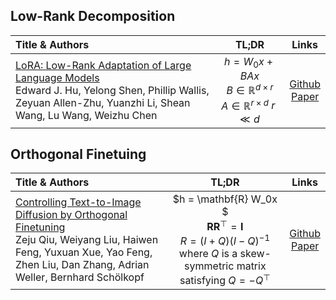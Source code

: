 
## Low-Rank Decomposition
| Title & Authors | TL;DR | Links |
|:--|  :----: | :---:|
[LoRA: Low-Rank Adaptation of Large Language Models](https://arxiv.org/pdf/2106.09685) <br> Edward J. Hu, Yelong Shen, Phillip Wallis, Zeyuan Allen-Zhu, Yuanzhi Li, Shean Wang, Lu Wang, Weizhu Chen| $h = W_0x + BAx$ <br> $B \in \mathbb{R}^{d\times r}$    $A \in \mathbb{R}^{r\times d}$    $r \ll d$|[Github](https://github.com/microsoft/LoRA) <br> [Paper](https://arxiv.org/pdf/2106.09685)|


[//]: #06/28



## Orthogonal Finetuing
| Title & Authors | TL;DR | Links |
|:--|  :----: | :---:|
[Controlling Text-to-Image Diffusion by Orthogonal Finetuning](https://arxiv.org/pdf/2106.09685) <br> Zeju Qiu, Weiyang Liu, Haiwen Feng, Yuxuan Xue, Yao Feng, Zhen Liu, Dan Zhang, Adrian Weller, Bernhard Schölkopf| $h = \mathbf{R} W_0x $ <br>   $\mathbf{R} \mathbf{R}^⊤ = \mathbf{I}$ <br> $R=(I+Q)(I−Q)^{−1}$ where $Q$ is a skew-symmetric matrix satisfying $Q=−Q^⊤$|[Github](https://github.com/microsoft/LoRA) <br> [Paper](https://arxiv.org/pdf/2106.09685)|


[//]: #06/28